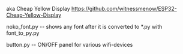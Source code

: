 aka Cheap Yellow Display https://github.com/witnessmenow/ESP32-Cheap-Yellow-Display

noko_font.py -- shows any font after it is converted to *.py with font_to_py.py

button.py -- ON/OFF panel for various wifi-devices

